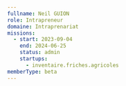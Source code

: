 ```yaml
---
fullname: Neil GUION
role: Intrapreneur
domaine: Intraprenariat
missions:
  - start: 2023-09-04
    end: 2024-06-25
    status: admin
    startups:
      - inventaire.friches.agricoles
memberType: beta
---
```


